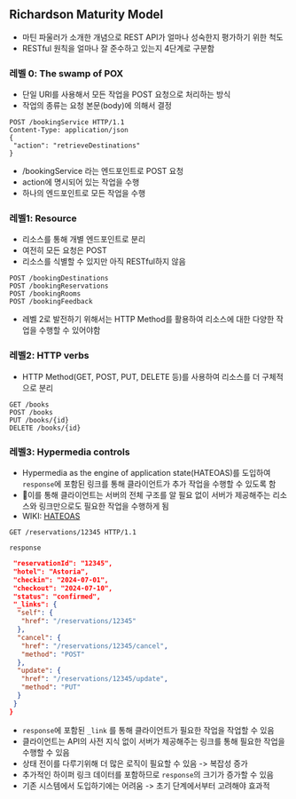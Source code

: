 ## Richardson Maturity Model
- 마틴 파울러가 소개한 개념으로 REST API가 얼마나 성숙한지 평가하기 위한 척도
- RESTful 원칙을 얼마나 잘 준수하고 있는지 4단계로 구분함
### 레벨 0: The swamp of POX
- 단일 URI를 사용해서 모든 작업을 POST 요청으로 처리하는 방식
- 작업의 종류는 요청 본문(body)에 의해서 결정
```shell
POST /bookingService HTTP/1.1
Content-Type: application/json
{
 "action": "retrieveDestinations"
}
```
- /bookingService 라는 엔드포인트로 POST 요청
- action에 명시되어 있는 작업을 수행
- 하나의 엔드포인트로 모든 작업을 수행
### 레벨1: Resource
- 리소스를 통해 개별 엔드포인트로 분리
- 여전히 모든 요청은 POST
- 리소스를 식별할 수 있지만 아직 RESTful하지 않음
```shell
POST /bookingDestinations
POST /bookingReservations
POST /bookingRooms
POST /bookingFeedback
```
- 레벨 2로 발전하기 위해서는 HTTP Method를 활용하여 리소스에 대한 다양한 작업을 수행할 수 있어야함
### 레벨2:  HTTP verbs
- HTTP Method(GET, POST, PUT, DELETE 등)를 사용하여 리소스를 더 구체적으로 분리
```shell
GET /books
POST /books
PUT /books/{id}
DELETE /books/{id}
```
### 레벨3: Hypermedia controls
- Hypermedia as the engine of application state(HATEOAS)를 도입하여 `response`에 포함된 링크를 통해 클라이언트가 추가 작업을 수행할 수 있도록 함
- 이를 통해 클라이언트는 서버의 전체 구조를 알 필요 없이 서버가 제공해주는 리소스와 링크만으로도 필요한 작업을 수행하게 됨
- WIKI: [HATEOAS](https://en.wikipedia.org/wiki/HATEOAS)
```shell
GET /reservations/12345 HTTP/1.1
```
`response`
```json
 "reservationId": "12345",
 "hotel": "Astoria",
 "checkin": "2024-07-01",
 "checkout": "2024-07-10",
 "status": "confirmed",
 "_links": {
  "self": {
   "href": "/reservations/12345"
  },
  "cancel": {
   "href": "/reservations/12345/cancel",
   "method": "POST"
  },
  "update": {
   "href": "/reservations/12345/update",
   "method": "PUT"
  }
 }
}
```
- `response`에 포함된 `_link` 를 통해 클라이언트가 필요한 작업을 작업할 수 있음
- 클라이언트는 API의 사전 지식 없이 서버가 제공해주는 링크를 통해 필요한 작업을 수행할 수 있음
- 상태 전이를 다루기위해 더 많은 로직이 필요할 수 있음 -> 복잡성 증가
- 추가적인 하이퍼 링크 데이터를 포함하므로 `response`의 크기가 증가할 수 있음
- 기존 시스템에서 도입하기에는 어려움 -> 초기 단계에서부터 고려해야 효과적